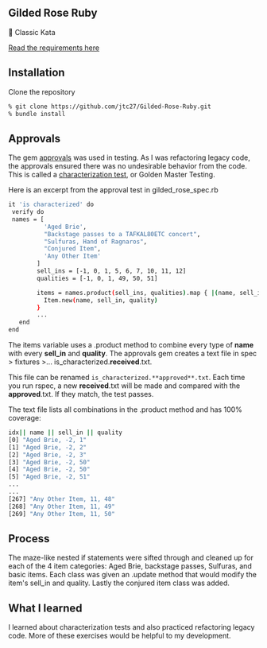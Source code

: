 ## Gilded Rose Ruby
🌹  Classic Kata

[Read the requirements here](https://github.com/makersacademy/course/blob/main/individual_challenges/gilded_rose.md)


## Installation
Clone the repository
``` bash
% git clone https://github.com/jtc27/Gilded-Rose-Ruby.git
% bundle install
```

## Approvals
The gem [approvals](https://github.com/kytrinyx/approvals) was used in testing.  As I was refactoring legacy code, the approvals ensured there was no undesirable behavior from the code.  This is called a [characterization test](https://en.wikipedia.org/wiki/Characterization_test), or Golden Master Testing.

Here is an excerpt from the approval test in gilded_rose_spec.rb

``` bash
it 'is characterized' do  
 verify do
 names = [
          'Aged Brie',
          "Backstage passes to a TAFKAL80ETC concert",
          "Sulfuras, Hand of Ragnaros",
          "Conjured Item",
          'Any Other Item'
        ]
        sell_ins = [-1, 0, 1, 5, 6, 7, 10, 11, 12] 
        qualities = [-1, 0, 1, 49, 50, 51]         

        items = names.product(sell_ins, qualities).map { |(name, sell_in, quality)|
          Item.new(name, sell_in, quality)
        }
        ...
   end
end
 ```
The items variable uses a .product method to combine every type of **name** with every **sell_in** and **quality**.  The approvals gem creates a text file in spec > fixtures >... is_characterized.**received**.txt.

This file can be renamed `is_characterized.**approved**.txt`.  Each time you run rspec, a new **received**.txt will be made and compared with the **approved**.txt.  If they match, the test passes.

The text file lists all combinations in the .product method and has 100% coverage:

``` bash
idx|| name || sell_in || quality
[0] "Aged Brie, -2, 1"
[1] "Aged Brie, -2, 2"
[2] "Aged Brie, -2, 3"
[3] "Aged Brie, -2, 50"
[4] "Aged Brie, -2, 50"
[5] "Aged Brie, -2, 51"
...
...
[267] "Any Other Item, 11, 48"
[268] "Any Other Item, 11, 49"
[269] "Any Other Item, 11, 50"
```

## Process
The maze-like nested if statements were sifted through and cleaned up for each of the 4 item categories: Aged Brie, backstage passes, Sulfuras, and basic items.  Each class was given an .update method that would modify the item's sell_in and quality.  Lastly the conjured item class was added.

## What I learned
I learned about characterization tests and also practiced refactoring legacy code.  More of these exercises would be helpful to my development.




